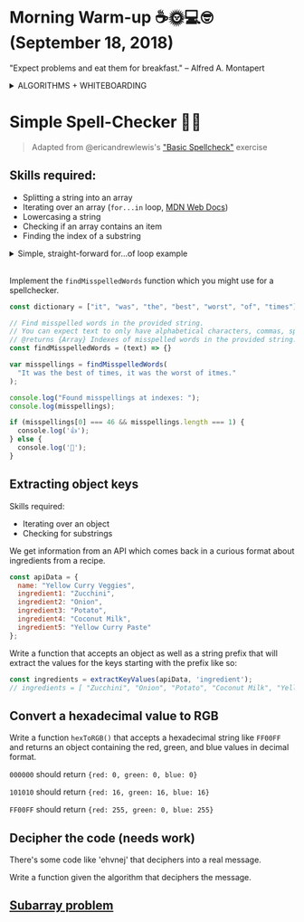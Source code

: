 # Morning Warm-up ☕️🌞💻🤓 (September 18, 2018)

"Expect problems and eat them for breakfast." – Alfred A. Montapert

<details>

<summary>ALGORITHMS + WHITEBOARDING</summary>

#### _So many algorithms and whiteboarding exercises! And they kinda seem random too. So what's the big idea?_

As a developer, your job relies heavily on __analytical skills__. You have to be able to understand the issues at hand, think creatively, and come up with solid, stable solutions that meet the requirements and perform well. Taking the time to solve problems that aren’t in the domain of your ordinary routine and everyday tasks can stretch that brain muscle that’s so important for a developer to exercise.<br>

See beyond the task, and try to have fun with it. Enjoy thinking through these challenges, and be curious about how things may be done differently. For example, observe the thought process in this [coding interview at Google](https://www.youtube.com/watch?v=XKu_SEDAykw), in which the interviewee takes time to ask many clarifying questions that explore all the conditions and assumptions being made before even beginning to attempt a solution.

https://www.youtube.com/watch?v=XKu_SEDAykw

</details>

# Simple Spell-Checker 🔎🔤
> 
> Adapted from @ericandrewlewis's ["Basic Spellcheck"](https://github.com/ericandrewlewis/exercises) exercise
> 

## Skills required:
- Splitting a string into an array
- Iterating over an array (`for...in` loop, [MDN Web Docs](https://developer.mozilla.org/en-US/docs/Web/JavaScript/Reference/Statements/for...of))
- Lowercasing a string
- Checking if an array contains an item
- Finding the index of a substring

<details>
  
  <summary>Simple, straight-forward for...of loop example</summary>
  
  ```javascript
  
  const myFavoriteAuthors = [
    'Neal Stephenson',
    'Arthur Clarke',
    'Isaac Asimov', 
    'Robert Heinlein'
  ];
  for (const author of myFavoriteAuthors) {
    console.log(author);
  }
  // OUTPUT:
  // Neal Stephenson
  // Arthur Clarke
  // Isaac Asimov
  // Robert Heinlein
  
  ```
  
</details><br>

Implement the `findMisspelledWords` function which you might use for a spellchecker.

```js
const dictionary = ["it", "was", "the", "best", "worst", "of", "times"];

// Find misspelled words in the provided string.
// You can expect text to only have alphabetical characters, commas, spaces, and periods.
// @returns {Array} Indexes of misspelled words in the provided string.
const findMisspelledWords = (text) => {}

var misspellings = findMisspelledWords(
  "It was the best of times, it was the worst of itmes."
);

console.log("Found misspellings at indexes: ");
console.log(misspellings);

if (misspellings[0] === 46 && misspellings.length === 1) {
  console.log('👍');
} else {
  console.log('🤔');
}
```

## Extracting object keys

Skills required:
- Iterating over an object
- Checking for substrings 

We get information from an API which comes back in a curious format about ingredients from a recipe.

```js
const apiData = {
  name: "Yellow Curry Veggies",
  ingredient1: "Zucchini",
  ingredient2: "Onion",
  ingredient3: "Potato",
  ingredient4: "Coconut Milk",
  ingredient5: "Yellow Curry Paste"
};
```

Write a function that accepts an object as well as a string prefix that will extract the values for the keys starting with the prefix like so:

```js
const ingredients = extractKeyValues(apiData, 'ingredient');
// ingredients = [ "Zucchini", "Onion", "Potato", "Coconut Milk", "Yellow Curry Paste" ]
```

## Convert a hexadecimal value to RGB

Write a function `hexToRGB()` that accepts a hexadecimal string like `FF00FF` and returns an object containing the red, green, and blue values in decimal format.

`000000` should return `{red: 0, green: 0, blue: 0}`

`101010` should return `{red: 16, green: 16, blue: 16}`

`FF00FF` should return `{red: 255, green: 0, blue: 255}`

## Decipher the code (needs work)

There's some code like 'ehvnej' that deciphers into a real message.

Write a function given the algorithm that deciphers the message.

## [Subarray problem](https://web.stanford.edu/class/cs9/sample_probs/SubarraySums.pdf)
